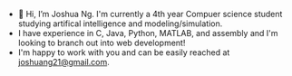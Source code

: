 - 👋 Hi, I’m Joshua Ng. I'm currently a 4th year Compuer science student studying artifical intelligence and modeling/simulation.
- I have experience in C, Java, Python, MATLAB, and assembly and I'm looking to branch out into web development!
- I'm happy to work with you and can be easily reached at joshuang21@gmail.com.

<!---
josh-ing/josh-ing is a ✨ special ✨ repository because its `README.md` (this file) appears on your GitHub profile.
You can click the Preview link to take a look at your changes.
--->
